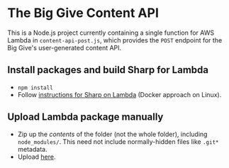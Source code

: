 # The Big Give Content API

This is a Node.js project currently containing a single function for AWS Lambda in `content-api-post.js`,
which provides the `POST` endpoint for the Big Give's user-generated content API.

## Install packages and build Sharp for Lambda

* `npm install`
* Follow [instructions for Sharp on Lambda](https://sharp.pixelplumbing.com/en/stable/install/#aws-lambda) (Docker approach on Linux).

## Upload Lambda package manually

* Zip up the *contents* of the folder (not the whole folder), including `node_modules/`. This
  need not include normally-hidden files like `.git*` metadata.
* Upload [here](https://eu-west-2.console.aws.amazon.com/lambda/home?region=eu-west-2#/functions/content-api-post-sandbox?tab=graph).
